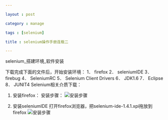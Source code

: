 ```yaml
---

layout : post

category : manage

tags : [selenium]

title : selenium操作手册连载二

---
```






selenium_搭建环境_软件安装 

 
下载完成下面的文件后，开始安装环境：
1． firefox
2． seleniumIDE
3． firebug
4． SeleniumRC
5． Selenium Client Drivers
6． JDK1.6
7． Eclipse
8． JUNIT4
Selenium相关介质下载：

1. 安装firefox：
安装步骤：
![](http://pic.yupoo.com/charisma999_v/D2U1U6ff/f0Mvz.jpg "安装步骤")

2. 安装seleniumIDE
打开firefox浏览器，把selenium-ide-1.4.1.xpi拖放到firefox
![](http://pic.yupoo.com/charisma999_v/D2U1WvLS/Uropa.jpg "安装步骤")